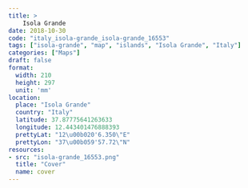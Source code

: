 ```yaml
---
title: > 
    Isola Grande
date: 2018-10-30
code: "italy_isola-grande_isola-grande_16553"
tags: ["isola-grande", "map", "islands", "Isola Grande", "Italy"]
categories: ["Maps"]
draft: false
format:
  width: 210
  height: 297
  unit: 'mm'
location:
  place: "Isola Grande"
  country: "Italy"
  latitude: 37.87775641263633
  longitude: 12.443401476888393
  prettyLat: "12\u00b020'6.350\"E"
  prettyLon: "37\u00b059'57.72\"N"
resources:
- src: "isola-grande_16553.png"
  title: "Cover"
  name: cover
---
```


